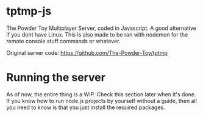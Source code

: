 # tptmp-js
The Powder Toy Multiplayer Server, coded in Javascript. A good alternative if you dont have Linux. This is also made to be ran with nodemon for the remote console stuff commands or whatever.

Original server code: https://github.com/The-Powder-Toy/tptmp

# Running the server
As of now, the entire thing is a WIP. Check this section later when it's done.
If you know how to run node.js projects by yourself without a guide, then all you need to know is that you just install the required packages.
